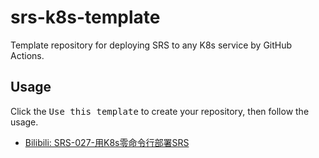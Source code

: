 # srs-k8s-template

Template repository for deploying SRS to any K8s service by GitHub Actions.

## Usage

Click the <kbd>Use this template</kbd> to create your repository, then follow the usage.

* [Bilibili: SRS-027-用K8s零命令行部署SRS](https://www.bilibili.com/video/BV1g44y1j7Vz/)

